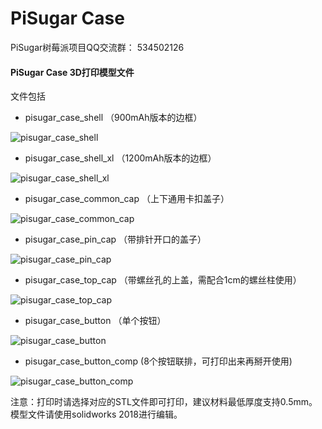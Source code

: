 # PiSugar Case

PiSugar树莓派项目QQ交流群： 534502126

#### PiSugar Case 3D打印模型文件

文件包括


- pisugar_case_shell （900mAh版本的边框）

![pisugar_case_shell](https://raw.githubusercontent.com/JdaieLin/PiSugar/master/model/pisugar_case_shell.png)


- pisugar_case_shell_xl （1200mAh版本的边框）

![pisugar_case_shell_xl](https://raw.githubusercontent.com/JdaieLin/PiSugar/master/model/pisugar_case_shell_xl.png)


- pisugar_case_common_cap （上下通用卡扣盖子）

![pisugar_case_common_cap](https://raw.githubusercontent.com/JdaieLin/PiSugar/master/model/pisugar_case_common_cap.png)


- pisugar_case_pin_cap （带排针开口的盖子）

![pisugar_case_pin_cap](https://raw.githubusercontent.com/JdaieLin/PiSugar/master/model/pisugar_case_pin_cap.png)


- pisugar_case_top_cap （带螺丝孔的上盖，需配合1cm的螺丝柱使用）

![pisugar_case_top_cap](https://raw.githubusercontent.com/JdaieLin/PiSugar/master/model/pisugar_case_top_cap.png)


- pisugar_case_button （单个按钮）

![pisugar_case_button](https://raw.githubusercontent.com/JdaieLin/PiSugar/master/model/pisugar_case_button.png)


- pisugar_case_button_comp (8个按钮联排，可打印出来再掰开使用)

![pisugar_case_button_comp](https://raw.githubusercontent.com/JdaieLin/PiSugar/master/model/pisugar_case_button_comp.png)


注意：打印时请选择对应的STL文件即可打印，建议材料最低厚度支持0.5mm。模型文件请使用solidworks 2018进行编辑。

